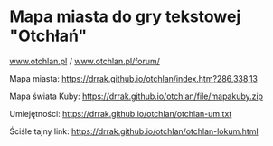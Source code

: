 # Mapa miasta do gry tekstowej "Otchłań"
www.otchlan.pl / www.otchlan.pl/forum/

Mapa miasta: https://drrak.github.io/otchlan/index.htm?286,338,13

Mapa świata Kuby: https://drrak.github.io/otchlan/file/mapakuby.zip

Umiejętności: https://drrak.github.io/otchlan/otchlan-um.txt

Ściśle tajny link: https://drrak.github.io/otchlan/otchlan-lokum.html
